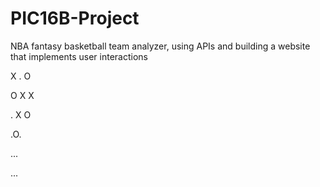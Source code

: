 # PIC16B-Project
NBA fantasy basketball team analyzer, using APIs and building a website that implements user interactions

X . O 

O X X

. X O 

.O.

...

...
